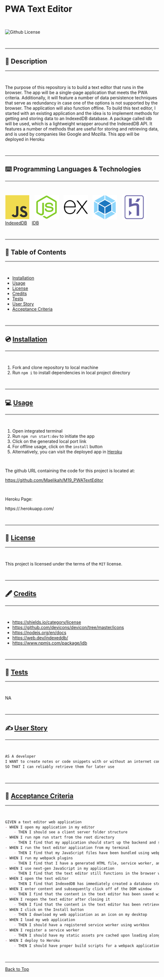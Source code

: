 # PWA Text Editor

</br>

![Github License](https://img.shields.io/badge/license-MIT-blue.svg)

</br>

---

##   📝 Description


---

</br>

The purpose of this repository is to build a text editor that runs in the browser. The app will be a single-page application that meets the PWA criteria. Additionally, it will feature a number of data persistence techniques that serve as redundancy in case one of the options is not supported by the browser. The application will also function offline. To build this text editor, I started with an existing application and the idea is to implement methods for getting and storing data to an IndexedDB database. A package called idb will be used, which is a lightweight wrapper around the IndexedDB API. It features a number of methods that are useful for storing and retrieving data, and is used by companies like Google and Mozilla. This app will be deployed in Heroku

</br>

---


##   ⌨️ Programming Languages & Technologies
---

</br>

<div style="display: inline_block">

[![JavaScript](./assets/javascript.svg)](https://devdocs.io/javascript/)
&nbsp;&nbsp;
[![NodeJS](./assets/nodejs.svg)](https://nodejs.org/en/docs)
&nbsp;&nbsp;
[![ExpressJS](./assets/expressjs.svg)](https://expressjs.com/en/4x/api.html)
&nbsp;&nbsp;
[![WebPack](./assets/webpack.svg)](https://webpack.js.org/)
&nbsp;&nbsp;
[![Heroku](./assets/heroku.svg)](https://devcenter.heroku.com/categories/reference)
&nbsp;&nbsp;
[IndexedDB](https://web.dev/indexeddb/)
&nbsp;&nbsp;
[IDB](https://www.npmjs.com/package/idb)
&nbsp;&nbsp;


</div>

</br>


---

## 📑 Table of Contents

---

</br>

- [Installation](#💿-installation)
- [Usage](#💻-usage)
- [License](#🔏-license)
- [Credits](#🖋️-credits)
- [Tests](#🧪-tests)
- [User Story](#✍️-user-story)
- [Acceptance Criteria](#👏-acceptance-criteria)


</br>


---

##  💿 [Installation](#📑-table-of-contents)

---

</br>

1. Fork and clone repository to local machine 
2. Run `npm i` to install dependencies in local project directory



</br>


---

##   💻 [Usage](#📑-table-of-contents)

---

</br>

1. Open integrated terminal
2. Run `npm run start:dev` to initiate the app
3. Click on the generated local port link
3. For offline usage, click on the `install` button
4. Alternatively, you can visit the deployed app in [Heroku](https://devdocs.io/javascript/)


</br>

The github URL containing the code for this project is located at:

https://github.com/Maelikah/M19_PWATextEditor

</br>


Heroku Page:

https://.herokuapp.com/


</br>


---

##  🔏 [License](#📑-table-of-contents)

---

</br>


 This project is licensed under the terms of the `MIT` license. 


</br>


---

## 🖋️ [Credits](#📑-table-of-contents)

---

</br>


- https://shields.io/category/license
- https://github.com/devicons/devicon/tree/master/icons
- https://nodejs.org/en/docs
- https://web.dev/indexeddb/
- https://www.npmjs.com/package/idb


</br>


---

##   🧪 [Tests](#📑-table-of-contents)

---

</br>



NA


</br>


---

## ✍️ [User Story](#📑-table-of-contents)

---

</br>

```md
AS A developer
I WANT to create notes or code snippets with or without an internet connection
SO THAT I can reliably retrieve them for later use
```


</br>

---

## 👏 [Acceptance Criteria](#📑-table-of-contents)

---

</br>


```md
GIVEN a text editor web application
- WHEN I open my application in my editor
    - THEN I should see a client server folder structure
- WHEN I run npm run start from the root directory
    - THEN I find that my application should start up the backend and serve the client
- WHEN I run the text editor application from my terminal
    - THEN I find that my JavaScript files have been bundled using webpack
- WHEN I run my webpack plugins
    - THEN I find that I have a generated HTML file, service worker, and a manifest file
- WHEN I use next-gen JavaScript in my application
    - THEN I find that the text editor still functions in the browser without errors
- WHEN I open the text editor
    - THEN I find that IndexedDB has immediately created a database storage
- WHEN I enter content and subsequently click off of the DOM window
    - THEN I find that the content in the text editor has been saved with IndexedDB
- WHEN I reopen the text editor after closing it
    - THEN I find that the content in the text editor has been retrieved from our IndexedDB
- WHEN I click on the Install button
    - THEN I download my web application as an icon on my desktop
- WHEN I load my web application
    - THEN I should have a registered service worker using workbox
- WHEN I register a service worker
    - THEN I should have my static assets pre cached upon loading along with subsequent pages and static assets
- WHEN I deploy to Heroku
    - THEN I should have proper build scripts for a webpack application
```

</br>


---

[Back to Top](#pwa-text-editor)

